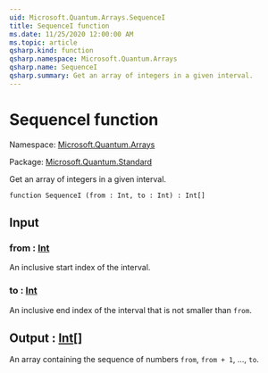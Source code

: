 ```yaml
---
uid: Microsoft.Quantum.Arrays.SequenceI
title: SequenceI function
ms.date: 11/25/2020 12:00:00 AM
ms.topic: article
qsharp.kind: function
qsharp.namespace: Microsoft.Quantum.Arrays
qsharp.name: SequenceI
qsharp.summary: Get an array of integers in a given interval.
---
```


# SequenceI function

Namespace: [Microsoft.Quantum.Arrays](xref:Microsoft.Quantum.Arrays)

Package: [Microsoft.Quantum.Standard](https://nuget.org/packages/Microsoft.Quantum.Standard)


Get an array of integers in a given interval.

```qsharp
function SequenceI (from : Int, to : Int) : Int[]
```


## Input

### from : [Int](xref:microsoft.quantum.user-guide.language.types)

An inclusive start index of the interval.


### to : [Int](xref:microsoft.quantum.user-guide.language.types)

An inclusive end index of the interval that is not smaller than `from`.



## Output : [Int](xref:microsoft.quantum.user-guide.language.types)[]

An array containing the sequence of numbers `from`, `from + 1`, ...,`to`.